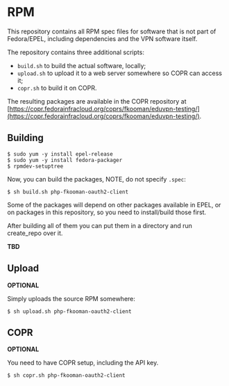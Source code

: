 # RPM 

This repository contains all RPM spec files for software that is not part 
of Fedora/EPEL, including dependencies and the VPN software itself.

The repository contains three additional scripts:

* `build.sh` to build the actual software, locally;
* `upload.sh` to upload it to a web server somewhere so COPR can access it;
* `copr.sh` to build it on COPR.

The resulting packages are available in the COPR repository at 
[https://copr.fedorainfracloud.org/coprs/fkooman/eduvpn-testing/](https://copr.fedorainfracloud.org/coprs/fkooman/eduvpn-testing/).

## Building

    $ sudo yum -y install epel-release
    $ sudo yum -y install fedora-packager
    $ rpmdev-setuptree

Now, you can build the packages, NOTE, do not specify `.spec`:

    $ sh build.sh php-fkooman-oauth2-client

Some of the packages will depend on other packages available in EPEL, or on 
packages in this repository, so you need to install/build those first.

After building all of them you can put them in a directory and run create_repo 
over it. 

**TBD**

## Upload

**OPTIONAL**

Simply uploads the source RPM somewhere:

    $ sh upload.sh php-fkooman-oauth2-client

## COPR

**OPTIONAL**

You need to have COPR setup, including the API key. 

    $ sh copr.sh php-fkooman-oauth2-client

